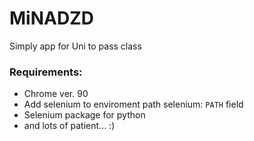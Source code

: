 # MiNADZD
Simply app for Uni to pass class

### Requirements:
- Chrome ver. 90
- Add selenium to enviroment path selenium: `PATH` field
- Selenium package for python
- and lots of patient... :)
